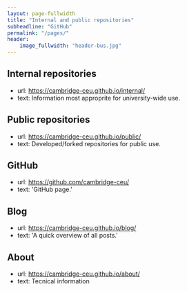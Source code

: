 ```yaml
---
layout: page-fullwidth
title: "Internal and public repositories"
subheadline: "GitHub"
permalink: "/pages/"
header:
    image_fullwidth: "header-bus.jpg"
---
```


## Internal repositories
   - url:  <https://cambridge-ceu.github.io/internal/>
   - text: Information most approprite for university-wide use.

## Public repositories
   - url:  <https://cambridge-ceu.github.io/public/>
   - text: Developed/forked repositories for public use.

## GitHub
   - url:  <https://github.com/cambridge-ceu/>
   - text: 'GitHub page.'

## Blog
   - url:  <https://cambridge-ceu.github.io/blog/>
   - text: 'A quick overview of all posts.'

## About
   - url:  <https://cambridge-ceu.github.io/about/>
   - text: Tecnical information
